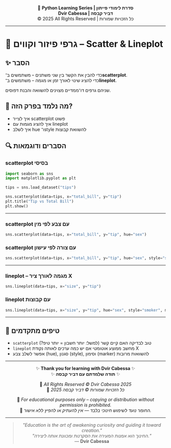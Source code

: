 <!-- DC_HEADER_START -->
<div align="center">

🐍 **Python Learning Series | סדרת לימודי פייתון**  
**Dvir Cabessa | דביר קבסה**  
© 2025 All Rights Reserved | כל הזכויות שמורות

</div>

---
<!-- DC_HEADER_END -->

# 📘 גרפי פיזור וקווים – Scatter & Lineplot

## ✨ הסבר

כדי להבין את הקשר בין שני משתנים – משתמשים ב־**scatterplot**.  
כדי להציג שינוי לאורך זמן או מגמה – משתמשים ב־**lineplot**.

שניהם גרפים דו־ממדיים מצוינים להשוואה והבנת דפוסים.

## 🧠 מה נלמד בפרק הזה?
- איך לצייר scatterplot פשוט
- איך להציג מגמות עם lineplot
- איך לשלב hue ו־style להשוואת קבוצות

## 🔍 הסברים ודוגמאות

### scatterplot בסיסי
```python
import seaborn as sns
import matplotlib.pyplot as plt

tips = sns.load_dataset("tips")

sns.scatterplot(data=tips, x="total_bill", y="tip")
plt.title("Tip vs Total Bill")
plt.show()
```

---

### scatterplot עם צבע לפי מין
```python
sns.scatterplot(data=tips, x="total_bill", y="tip", hue="sex")
```

### scatterplot עם צורה לפי עישון
```python
sns.scatterplot(data=tips, x="total_bill", y="tip", hue="sex", style="smoker")
```

---

### lineplot – מגמה לאורך ציר X
```python
sns.lineplot(data=tips, x="size", y="tip")
```

### lineplot עם קבוצות
```python
sns.lineplot(data=tips, x="size", y="tip", hue="sex", style="smoker", markers=True)
```

---

## 💬 טיפים מתקדמים

* `scatterplot` טוב לבדיקה האם קיים קשר (למשל: יותר חשבון = יותר טיפ?)  
* `lineplot` מחשב ממוצע אוטומטי אם יש כמה ערכים לאותה נקודת X  
* אפשר לשלב צבע (hue), סגנון (style), וסימון (marker) להשוואות מרובות

<!-- DC_FOOTER_START -->
---

<div align="center">

✨ **Thank you for learning with Dvir Cabessa** ✨  
✨ **תודה שלמדתם עם דביר קבסה** ✨  

📘 *All Rights Reserved © Dvir Cabessa 2025*  
📘 *כל הזכויות שמורות © דביר קבסה 2025*  

🔗 *For educational purposes only – copying or distribution without permission is prohibited.*  
🔗 *החומר נועד לשימוש חינוכי בלבד — אין להעתיק או להפיץ ללא אישור.*

---

> _"Education is the art of awakening curiosity and guiding it toward creation."_  
> _"החינוך הוא אמנות המעירה את הסקרנות ומכוונת אותה ליצירה."_  
> — **Dvir Cabessa**

</div>
<!-- DC_FOOTER_END -->

